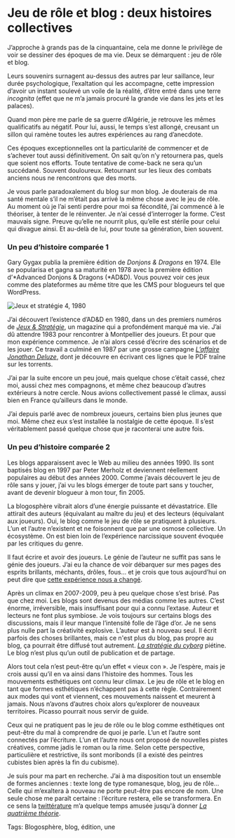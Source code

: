 # Jeu de rôle et blog&nbsp;: deux histoires collectives

J’approche à grands pas de la cinquantaine, cela me donne le privilège de voir se dessiner des époques de ma vie. Deux se démarquent : jeu de rôle et blog.<span id="more-30574"></span>

Leurs souvenirs surnagent au-dessus des autres par leur saillance, leur durée psychologique, l’exaltation qui les accompagne, cette impression d’avoir un instant soulevé un voile de la réalité, d’être entré dans une terre *incognita* (effet que ne m’a jamais procuré la grande vie dans les jets et les palaces).

Quand mon père me parle de sa guerre d’Algérie, je retrouve les mêmes qualificatifs au négatif. Pour lui, aussi, le temps s’est allongé, creusant un sillon qui ramène toutes les autres expériences au rang d’anecdote.

Ces époques exceptionnelles ont la particularité de commencer et de s’achever tout aussi définitivement. On sait qu’on n’y retournera pas, quels que soient nos efforts. Toute tentative de come-back ne sera qu’un succédané. Souvent douloureux. Retournant sur les lieux des combats anciens nous ne rencontrons que des morts.

Je vous parle paradoxalement du blog sur mon blog. Je douterais de ma santé mentale s’il ne m’était pas arrivé la même chose avec le jeu de rôle. Au moment où je l’ai senti perdre pour moi sa fécondité, j’ai commencé à le théoriser, à tenter de le réinventer. Je n’ai cessé d’interroger la forme. C’est mauvais signe. Preuve qu’elle ne nourrit plus, qu’elle est stérile pour celui qui divague ainsi. Et au-delà de lui, pour toute sa génération, bien souvent.

### Un peu d’histoire comparée 1

Gary Gygax publia la première édition de *Donjons &amp; Dragons* en 1974. Elle se popularisa et gagna sa maturité en 1978 avec la première édition d’*Advanced Donjons &amp; Dragons (*AD&amp;D). Vous pouvez voir ces jeux comme des plateformes au même titre que les CMS pour blogueurs tel que WordPress.

![Jeux et stratégie 4, 1980](https://tcrouzet.com/images_tc/2013/01/jets.jpg)

J’ai découvert l’existence d’AD&amp;D en 1980, dans un des premiers numéros de [*Jeux &amp; Stratégie*](http://fr.wikipedia.org/wiki/Jeux_et_Strat%C3%A9gie), un magazine qui a profondément marqué ma vie. J’ai dû attendre 1983 pour rencontrer à Montpellier des joueurs. Et pour que mon expérience commence. Je n’ai alors cessé d’écrire des scénarios et de les jouer. Ce travail a culminé en 1987 par une grosse campagne [*L’affaire Jonathan Deluze*](http://www.tentacules.net/index.php?id=1165), dont je découvre en écrivant ces lignes que le PDF traîne sur les torrents.

J’ai par la suite encore un peu joué, mais quelque chose c’était cassé, chez moi, aussi chez mes compagnons, et même chez beaucoup d’autres extérieurs à notre cercle. Nous avions collectivement passé le climax, aussi bien en France qu’ailleurs dans le monde.

J’ai depuis parlé avec de nombreux joueurs, certains bien plus jeunes que moi. Même chez eux s’est installée la nostalgie de cette époque. Il s’est véritablement passé quelque chose que je raconterai une autre fois.

### Un peu d’histoire comparée 2

Les blogs apparaissent avec le Web au milieu des années 1990. Ils sont baptisés blog en 1997 par Peter Merholz et deviennent réellement populaires au début des années 2000. Comme j’avais découvert le jeu de rôle sans y jouer, j’ai vu les blogs émerger de toute part sans y toucher, avant de devenir blogueur à mon tour, fin 2005.

La blogosphère vibrait alors d’une énergie puissante et dévastatrice. Elle attirait des auteurs (équivalant au maître du jeu) et des lecteurs (équivalant aux joueurs). Oui, le blog comme le jeu de rôle se pratiquent à plusieurs. L’un et l’autre n’existent et ne foisonnent que par une osmose collective. Un écosystème. On est bien loin de l’expérience narcissique souvent évoquée par les critiques du genre.

Il faut écrire et avoir des joueurs. Le génie de l’auteur ne suffit pas sans le génie des joueurs. J’ai eu la chance de voir débarquer sur mes pages des esprits brillants, méchants, drôles, fous… et je crois que tous aujourd’hui on peut dire que [cette expérience nous a changé](http://blog.tcrouzet.com/2013/01/21/le-blog-une-pratique-depassee/#comment-143019).

Après un climax en 2007-2009, peu à peu quelque chose s’est brisé. Pas que chez moi. Les blogs sont devenus des médias comme les autres. C’est énorme, irréversible, mais insuffisant pour qui a connu l’extase. Auteur et lecteurs ne font plus symbiose. Je vois toujours sur certains blogs des discussions, mais il leur manque l’intensité folle de l’âge d’or. Je ne sens plus nulle part la créativité explosive. L’auteur est à nouveau seul. Il écrit parfois des choses brillantes, mais ce n'est plus du blog, pas propre au blog, ça pourrait être diffusé tout autrement. [*La stratégie du cyborg*](http://blog.tcrouzet.com/la-strategie-du-cyborg/) piétine. Le blog n’est plus qu’un outil de publication et de partage.

Alors tout cela n’est peut-être qu’un effet « vieux con ». Je l’espère, mais je crois aussi qu’il en va ainsi dans l’histoire des hommes. Tous les mouvements esthétiques ont connu leur climax. Le jeu de rôle et le blog en tant que formes esthétiques n’échappent pas à cette règle. Contrairement aux modes qui vont et viennent, ces mouvements naissent et meurent à jamais. Nous n’avons d’autres choix alors qu’explorer de nouveaux territoires. Picasso pourrait nous servir de guide.

Ceux qui ne pratiquent pas le jeu de rôle ou le blog comme esthétiques ont peut-être du mal à comprendre de quoi je parle. L’un et l’autre sont connectés par l’écriture. L’un et l’autre nous ont proposé de nouvelles pistes créatives, comme jadis le roman ou la rime. Selon cette perspective, particulière et restrictive, ils sont moribonds (il a existé des peintres cubistes bien après la fin du cubisme).

Je suis pour ma part en recherche. J’ai à ma disposition tout un ensemble de formes anciennes : texte long de type romanesque, blog, jeu de rôle… Celle qui m’exaltera à nouveau ne porte peut-être pas encore de nom. Une seule chose me paraît certaine : l’écriture restera, elle se transformera. En ce sens la [twittérature](http://blog.tcrouzet.com/la-quatrieme-theorie/la-quatrieme-theorie-liens/) m’a quelque temps amusée jusqu'à donner [*La quatrième théorie*](http://blog.tcrouzet.com/la-quatrieme-theorie/).

Tags: Blogosphère, blog, édition, une